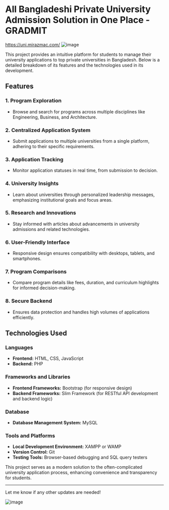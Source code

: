 # All Bangladeshi Private University Admission Solution in One Place - GRADMIT

https://uni.mirazmac.com/
![image](https://github.com/user-attachments/assets/58d5c8cb-9eef-4cda-9ccd-4bae94e1a262)



This project provides an intuitive platform for students to manage their university applications to top private universities in Bangladesh. Below is a detailed breakdown of its features and the technologies used in its development.  

## Features  

### 1. **Program Exploration**  
- Browse and search for programs across multiple disciplines like Engineering, Business, and Architecture.  

### 2. **Centralized Application System**  
- Submit applications to multiple universities from a single platform, adhering to their specific requirements.  

### 3. **Application Tracking**  
- Monitor application statuses in real time, from submission to decision.  

### 4. **University Insights**  
- Learn about universities through personalized leadership messages, emphasizing institutional goals and focus areas.  

### 5. **Research and Innovations**  
- Stay informed with articles about advancements in university admissions and related technologies.  

### 6. **User-Friendly Interface**  
- Responsive design ensures compatibility with desktops, tablets, and smartphones.  

### 7. **Program Comparisons**  
- Compare program details like fees, duration, and curriculum highlights for informed decision-making.  

### 8. **Secure Backend**  
- Ensures data protection and handles high volumes of applications efficiently.  

## Technologies Used  

### Languages  
- **Frontend:** HTML, CSS, JavaScript  
- **Backend:** PHP  

### Frameworks and Libraries  
- **Frontend Frameworks:** Bootstrap (for responsive design)  
- **Backend Frameworks:** Slim Framework (for RESTful API development and backend logic)  

### Database  
- **Database Management System:** MySQL  

### Tools and Platforms  
- **Local Development Environment:** XAMPP or WAMP  
- **Version Control:** Git  
- **Testing Tools:** Browser-based debugging and SQL query testers  

This project serves as a modern solution to the often-complicated university application process, enhancing convenience and transparency for students.  

---  

Let me know if any other updates are needed!

![image](https://github.com/user-attachments/assets/b2a3d34d-3afe-47c2-8926-fe2979c75e43)
